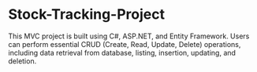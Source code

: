 ﻿# Stock-Tracking-Project

 This MVC project is built using C#, ASP.NET, and Entity Framework. Users can perform essential CRUD (Create, Read, Update, Delete) operations, including data retrieval from database, listing, insertion, updating, and deletion. 

